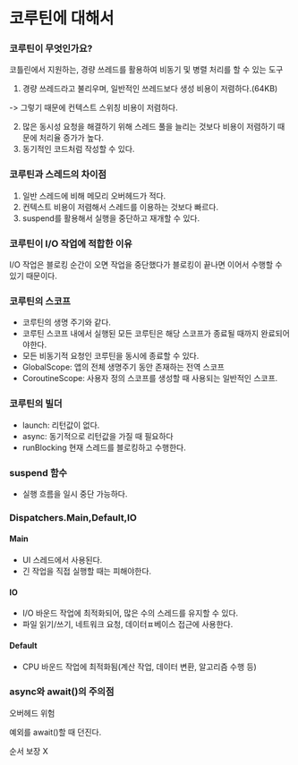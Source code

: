# 코루틴에 대해서

### 코루틴이 무엇인가요?

코틀린에서 지원하는, 경량 쓰레드를 활용하여 비동기 및 병렬 처리를 할 수 있는 도구

1. 경량 쓰레드라고 불리우며, 일반적인 쓰레드보다 생성 비용이 저렴하다.(64KB)

\-> 그렇기 때문에 컨텍스트 스위칭 비용이 저렴하다.

2. 많은 동시성 요청을 해결하기 위해 스레드 풀을 늘리는 것보다 비용이 저렴하기 때문에 처리율 증가가 높다.
3. 동기적인 코드처럼 작성할 수 있다.

### 코루틴과 스레드의 차이점

1. 일반 스레드에 비해 메모리 오버헤드가 적다.
2. 컨텍스트 비용이 저렴해서 스레드를 이용하는 것보다 빠르다.
3. suspend를 활용해서 실행을 중단하고 재개할 수 있다.

### 코루틴이 I/O 작업에 적합한 이유

I/O 작업은 블로킹 순간이 오면 작업을 중단했다가 블로킹이 끝나면 이어서 수행할 수 있기 때문이다.

### 코루틴의 스코프

* 코루틴의 생명 주기와 같다.
* 코루틴 스코프 내에서 실행된 모든 코루틴은 해당 스코프가 종료될 때까지 완료되어야한다.
* 모든 비동기적 요청인 코루틴을 동시에 종료할 수 있다.
* GlobalScope: 앱의 전체 생명주기 동안 존재하는 전역 스코프
* CoroutineScope: 사용자 정의 스코프를 생성할 때 사용되는 일반적인 스코프.

### 코루틴의 빌더

* launch: 리턴값이 없다.
* async: 동기적으로 리턴값을 가질 때 필요하다
* runBlocking 현재 스레드를 블로킹하고 수행한다.

### suspend 함수

* 실행 흐름을 일시 중단 가능하다.

### Dispatchers.Main,Default,IO

#### Main

* UI 스레드에서 사용된다.
* 긴 작업을 직접 실행할 때는 피해야한다.

#### IO

* I/O 바운드 작업에 최적화되어, 많은 수의 스레드를 유지할 수 있다.
* 파일 읽기/쓰기, 네트워크 요청, 데이터ㅍ베이스 접근에 사용한다.

#### Default

* CPU 바운드 작업에 최적화됨(계산 작업, 데이터 변환, 알고리즘 수행 등)

### async와 await()의 주의점

오버헤드 위험

예외를 await()할 때 던진다.

순서 보장 X





